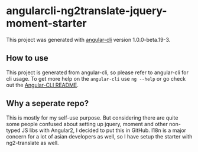 # angularcli-ng2translate-jquery-moment-starter

This project was generated with [angular-cli](https://github.com/angular/angular-cli) version 1.0.0-beta.19-3.

## How to use

This project is generated from angular-cli, so please refer to angular-cli for cli usage.
To get more help on the `angular-cli` use `ng --help` or go check out the [Angular-CLI README](https://github.com/angular/angular-cli/blob/master/README.md).


## Why a seperate repo?

This is mostly for my self-use purpose. But considering there are quite some people confused about setting up jquery, moment and other non-typed JS libs with Angular2, I decided to put this in GitHub.
I18n is a major concern for a lot of asian developers as well, so I have setup the starter with ng2-translate as well.

